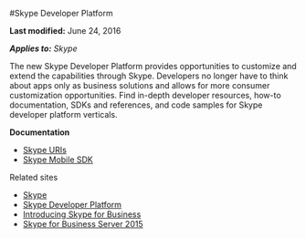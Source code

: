 #Skype Developer Platform

**Last modified:** June 24, 2016

 _**Applies to:** Skype_

 The new Skype Developer Platform provides opportunities to customize and extend the capabilities through Skype. 
 Developers no longer have to think about apps only as business solutions and allows for more consumer customization opportunities. 
 Find in-depth developer resources, how-to documentation, SDKs and references, and code samples for Skype developer platform verticals.

**Documentation**

- [Skype URIs](https://msdn.microsoft.com/en-us/library/office/dn745878.aspx)
- [Skype Mobile SDK](SfC/SkypeMobile.md)

Related sites 
- [Skype](http://www.skype.com/en/)
- [Skype Developer Platform](http://dev.office.com/skype)
- [Introducing Skype for Business](http://blogs.skype.com/2014/11/11/introducing-skype-for-business/)
- [Skype for Business Server 2015](https://technet.microsoft.com/en-us/library/gg398616.aspx)